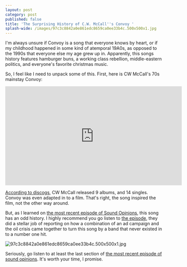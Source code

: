 ```yaml
---
layout: post
category: post
published: false
title: 'The Surprising History of C.W. McCall''s Convoy '
splash-wide: /images/97c3c8842a0e861edc8659ca0ee33b4c.500x500x1.jpg
---
```

I'm always unsure if Convoy is a song that everyone knows by heart, or if my childhood happened in some kind of atemporal 19A0s, as opposed to the 1990s that everyone else my age grew up in. Apparently, this songs history features hamburger buns, a working class rebellion, middle-eastern politics, and everyone's favorite christmas music. 

So, I feel like I need to unpack some of this. First, here is CW McCall's 70s mainstay Convoy: 

<iframe width="560" height="315" src="https://www.youtube.com/embed/tPTWZQv0liY" frameborder="0" allowfullscreen></iframe>

[According to discogs](https://www.discogs.com/artist/327750-CW-McCall), CW McCall released 9 albums, and 14 singles. Convoy was even adapted in to a film. That's right, the song inspired the film, not the other way around. 

But, as I learned on [the most recent episode of Sound Opinions](http://www.soundopinions.org/show/598/#cwmccall), this song has an odd history. I highly recommend you go listen to [the episode](http://www.soundopinions.org/show/598/#cwmccall), they did a stellar job of reporting on how a combination of an ad campaign and the oil crisis came together to turn this song by a band that never existed in to a number one hit. 

![97c3c8842a0e861edc8659ca0ee33b4c.500x500x1.jpg]({{site.baseurl}}/images/97c3c8842a0e861edc8659ca0ee33b4c.500x500x1.jpg)


Seriously, go listen to at least the last section of [the most recent episode of sound opinions](http://www.soundopinions.org/show/598/#cwmccall). It's worth your time, I promise. 


